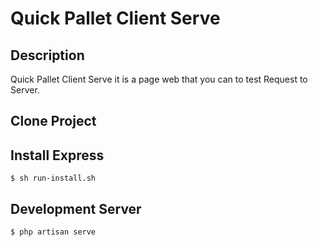# Quick Pallet Client Serve

## Description
Quick Pallet Client Serve it is a page web that you can to test Request to Server.


## Clone Project


## Install Express

```shell
$ sh run-install.sh
```

## Development Server

```shell
$ php artisan serve
```
